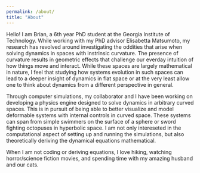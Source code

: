 ```yaml
---
permalink: /about/
title: "About"
---
```


Hello! I am Brian, a 6th year PhD student at the Georgia Institute of Technology. While working with my PhD advisor Elisabetta Matsumoto, my research has revolved around investigating the oddities that arise when solving dynamics in spaces with instrinsic curvature. The presence of curvature results in geometric effects that challenge our everday intuition of how things move and interact. While these spaces are largely mathematical in nature, I feel that studying how systems evolution in such spaces can lead to a deeper insight of dynamics in flat space or at the very least allow one to think about dynamics from a different perspective in general.

Through computer simulations, my collaborator and I have been working on developing a physics engine designed to solve dynamics in arbitrary curved spaces. This is in pursuit of being able to better visualize and model deformable systems with internal controls in curved space. These systems can span from simple swimmers on the surface of a sphere or sword fighting octopuses in hyperbolic space. I am not only intereseted in the computational aspect of setting up and running the simulations, but also theoretically deriving the dynamical equations mathematical.

When I am not coding or deriving equations, I love hiking, watching horror/science fiction movies, and spending time with my amazing husband and our cats.
